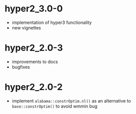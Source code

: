 # hyper2_3.0-0

* implementation of hyper3 functionality
* new vignettes

# hyper2_2.0-3

* improvements to docs
* bugfixes

# hyper2_2.0-2

* implement `alabama::constrOptim.nl()` as an alternative to `base::constrOptim()` to avoid wmmin bug

